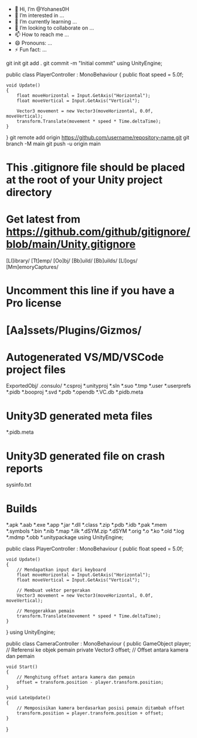 - 👋 Hi, I’m @Yohanes0H
- 👀 I’m interested in ...
- 🌱 I’m currently learning ...
- 💞️ I’m looking to collaborate on ...
- 📫 How to reach me ...
- 😄 Pronouns: ...
- ⚡ Fun fact: ...

<!---
Yohanes0H/Yohanes0H is a ✨ special ✨ repository because its `README.md` (this file) appears on your GitHub profile.
You can click the Preview link to take a look at your changes.
--->
git init
git add .
git commit -m "Initial commit"
using UnityEngine;

public class PlayerController : MonoBehaviour
{
    public float speed = 5.0f;
    
    void Update()
    {
        float moveHorizontal = Input.GetAxis("Horizontal");
        float moveVertical = Input.GetAxis("Vertical");

        Vector3 movement = new Vector3(moveHorizontal, 0.0f, moveVertical);
        transform.Translate(movement * speed * Time.deltaTime);
    }
}
git remote add origin https://github.com/username/repository-name.git
git branch -M main
git push -u origin main
# This .gitignore file should be placed at the root of your Unity project directory
#
# Get latest from https://github.com/github/gitignore/blob/main/Unity.gitignore

[Ll]ibrary/
[Tt]emp/
[Oo]bj/
[Bb]uild/
[Bb]uilds/
[Ll]ogs/
[Mm]emoryCaptures/

# Uncomment this line if you have a Pro license
# [Aa]ssets/Plugins/Gizmos/

# Autogenerated VS/MD/VSCode project files
ExportedObj/
.consulo/
*.csproj
*.unityproj
*.sln
*.suo
*.tmp
*.user
*.userprefs
*.pidb
*.booproj
*.svd
*.pdb
*.opendb
*.VC.db
*.pidb.meta

# Unity3D generated meta files
*.pidb.meta

# Unity3D generated file on crash reports
sysinfo.txt

# Builds
*.apk
*.aab
*.exe
*.app
*.jar
*.dll
*.class
*.zip
*.pdb
*.idb
*.pak
*.mem
*.symbols
*.bin
*.nib
*.map
*.ilk
*.dSYM.zip
*.dSYM
*.orig
*.o
*.ko
*.old
*.log
*.mdmp
*.obb
*.unitypackage
using UnityEngine;

public class PlayerController : MonoBehaviour
{
    public float speed = 5.0f;

    void Update()
    {
        // Mendapatkan input dari keyboard
        float moveHorizontal = Input.GetAxis("Horizontal");
        float moveVertical = Input.GetAxis("Vertical");

        // Membuat vektor pergerakan
        Vector3 movement = new Vector3(moveHorizontal, 0.0f, moveVertical);

        // Menggerakkan pemain
        transform.Translate(movement * speed * Time.deltaTime);
    }
}
using UnityEngine;

public class CameraController : MonoBehaviour
{
    public GameObject player;  // Referensi ke objek pemain
    private Vector3 offset;    // Offset antara kamera dan pemain

    void Start()
    {
        // Menghitung offset antara kamera dan pemain
        offset = transform.position - player.transform.position;
    }

    void LateUpdate()
    {
        // Memposisikan kamera berdasarkan posisi pemain ditambah offset
        transform.position = player.transform.position + offset;
    }
}
